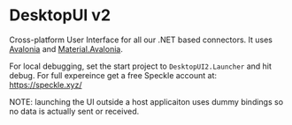 # DesktopUI v2

Cross-platform User Interface for all our .NET based connectors.
It uses [Avalonia](https://github.com/AvaloniaUI/Avalonia) and [Material.Avalonia](https://github.com/AvaloniaCommunity/Material.Avalonia).

For local debugging, set the start project to `DesktopUI2.Launcher` and hit debug.
For full expereince get a free Speckle account at: https://speckle.xyz/

NOTE: launching the UI outside a host applicaiton uses dummy bindings so no data is actually sent or received.


